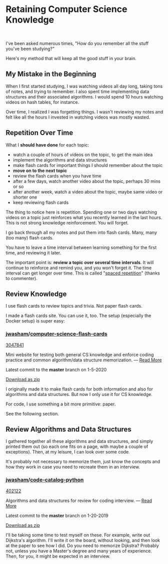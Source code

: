 # Retaining Computer Science Knowledge

​        

I've been asked numerous times, "How do you remember all the stuff you've been studying?"

Here's my method that will keep all the good stuff in your brain.

## My Mistake in the Beginning

When I first started studying, I was watching videos all day long, taking tons of notes, and trying to remember. I also spent time implementing data structures and their associated algorithms. I would spend 10 hours watching videos on hash tables, for instance.

Over time, I realized I was forgetting things. I wasn't reviewing my notes and felt like all the hours I invested in watching videos was mostly wasted.

## Repetition Over Time

What I **should have done** for each topic:

- watch a couple of hours of videos on the topic, to get the main idea
- implement the algorithms and data structures
- make flash cards for important things I should remember about the topic
- **move on to the next topic**
- review the flash cards when you have time
- after a few days, watch another video about the topic, perhaps 30 mins or so
- after another week, watch a video about the topic, maybe same video or shorter one
- keep reviewing flash cards

The thing to notice here is repetition. Spending one or two days watching videos on a topic just reinforces what you recently learned in the last hours. This is not strong knowledge reinforcement. You will forget.

I go back through all my notes and put them into flash cards. Many, many (too many) flash cards.

You have to leave a time interval between learning something for the first time, and reviewing it later.

The important point is: **review a topic over several time intervals**. It will continue to reinforce and remind you, and you won't forget it. The time interval can get longer over time. This is called "[spaced repetition](https://en.wikipedia.org/wiki/Spaced_repetition)" (thanks to commenter).

## Review Knowledge

I use flash cards to review topics and trivia. Not paper flash cards. 

I made a flash cards site. You can use it, too. The setup (especially the Docker setup) is super easy:

### [jwasham](http://github.com/jwasham)/[computer-science-flash-cards](http://github.com/jwasham/computer-science-flash-cards)

[3047](http://github.com/jwasham/computer-science-flash-cards/watchers)[841](http://github.com/jwasham/computer-science-flash-cards/network/members)

Mini website for testing both general CS knowledge and enforce coding practice and common algorithm/data structure memorization. — [Read More](http://github.com/jwasham/computer-science-flash-cards#readme)



Latest commit to the **master** branch on 1-5-2020

[Download as zip](http://github.com/jwasham/computer-science-flash-cards/zipball/master)



I originally made it to make flash cards for both information and also for algorithms and data structures. But now I only use it for CS knowledge. 

For code, I use something a bit more primitive: paper.

See the following section.

## Review Algorithms and Data Structures

I gathered together all these algorithms and data structures, and simply printed them out (so each one fits on a page, with maybe a couple of exceptions). Then, at my leisure, I can look over some code.

It's probably not necessary to memorize them, just know the concepts and how they work in case you need to recreate them in an interview.

### [jwasham](http://github.com/jwasham)/[code-catalog-python](http://github.com/jwasham/code-catalog-python)

[402](http://github.com/jwasham/code-catalog-python/watchers)[122](http://github.com/jwasham/code-catalog-python/network/members)

Algorithms and data structures for review for coding interview. — [Read More](http://github.com/jwasham/code-catalog-python#readme)



Latest commit to the **master** branch on 1-20-2019

[Download as zip](http://github.com/jwasham/code-catalog-python/zipball/master)



I'll be taking some time to test myself on these. For example, write out Dijkstra's algorithm. I'll write it on the board, without looking, and then look at the paper to see how I did. Do you need to memorize Dijkstra? Probably not, unless you have a Master's degree and many years of experience. Then, for you, it might be expected in an interview. 